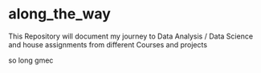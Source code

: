 # along_the_way

This Repository will document my journey to Data Analysis / Data Science and house assignments from different Courses and projects

so long
gmec
